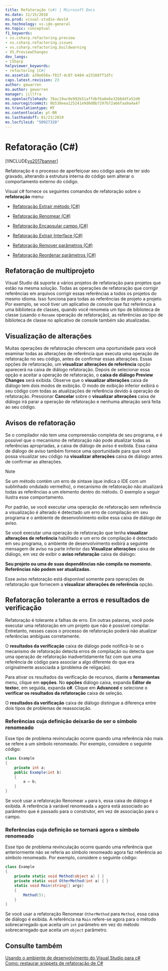 ```yaml
---
title: Refatoração (c#) | Microsoft Docs
ms.date: 11/15/2016
ms.prod: visual-studio-dev14
ms.technology: vs-ide-general
ms.topic: conceptual
f1_keywords:
- vs.csharp.refactoring.preview
- vs.csharp.refactoring.issues
- vs.csharp.refactoring.buildwarning
- VS.PreviewChanges
dev_langs:
- CSharp
helpviewer_keywords:
- refactoring [C#]
ms.assetid: a39e656a-f81f-4c87-b484-a23168ff1dfc
caps.latest.revision: 23
author: gewarren
ms.author: gewarren
manager: jillfra
ms.openlocfilehash: 78ac19ac0e992b51affdbf6a0e6e3268ddfa52d0
ms.sourcegitcommit: 8b538eea125241e9d6d8b7297b72a66faa9a4a47
ms.translationtype: MT
ms.contentlocale: pt-BR
ms.lasthandoff: 01/23/2019
ms.locfileid: "58927328"
---
```

# <a name="refactoring-c"></a>Refatoração (C#)
[!INCLUDE[vs2017banner](../includes/vs2017banner.md)]

Refatoração é o processo de aperfeiçoar seu código após ele ter sido gravado, alterando a estrutura interna do código sem alterar o comportamento externo do código.  
  
 Visual c# fornece os seguintes comandos de refatoração sobre o **refatoração** menu:  
  
-   [Refatoração Extrair método (C#)](../csharp-ide/extract-method-refactoring-csharp.md)  
  
-   [Refatoração Renomear (C#)](../csharp-ide/rename-refactoring-csharp.md)  
  
-   [Refatoração Encapsular campo (C#)](../csharp-ide/encapsulate-field-refactoring-csharp.md)  
  
-   [Refatoração Extrair Interface (C#)](../csharp-ide/extract-interface-refactoring-csharp.md)  
  
-   [Refatoração Remover parâmetros (C#)](../csharp-ide/remove-parameters-refactoring-csharp.md)  
  
-   [Refatoração Reordenar parâmetros (C#)](../csharp-ide/reorder-parameters-refactoring-csharp.md)  
  
## <a name="multi-project-refactoring"></a>Refatoração de multiprojeto  
 Visual Studio dá suporte a vários projetos de refatoração para projetos que estão na mesma solução. Todas as operações de refatoração que corrigir referências em arquivos corrigir essas referências a todos os projetos do mesmo idioma. Isso funciona para todas as referências de projeto a projeto. Por exemplo, se você tiver um aplicativo de console que faz referência a uma biblioteca de classes, quando você renomeia um tipo de biblioteca de classe (usando o `Rename` operação de refatoração), as referências ao tipo de biblioteca de classe no aplicativo de console também são atualizadas.  
  
## <a name="changes-preview"></a>Visualização de alterações  
 Muitas operações de refatoração oferecem uma oportunidade para você examinar todas as alterações de referência que executa uma operação de refatoração no seu código, antes de confirmar essas alterações. Essas opções de refatoração, um **visualizar alterações de referência** opção aparecerá na caixa de diálogo refatoração. Depois de selecionar essa opção e aceitar a operação de refatoração, o **caixa de diálogo Preview Changes** será exibida. Observe que o **visualizar alterações** caixa de diálogo tem dois modos de exibição. O modo de exibição inferior exibirá o seu código com todas as atualizações de referência devido à operação de refatoração. Pressionar **Cancelar** sobre o **visualizar alterações** caixa de diálogo irá parar a operação de refatoração e nenhuma alteração será feita ao seu código.  
  
## <a name="refactoring-warnings"></a>Avisos de refatoração  
 Se o compilador não tem uma compreensão completa de seu programa, e é possível que o mecanismo de refatoração não pode atualizar todas as referências apropriadas, a caixa de diálogo de aviso é exibida. Essa caixa de diálogo de aviso também fornece uma oportunidade para que você possa visualizar seu código na **visualizar alterações** caixa de diálogo antes de confirmar as alterações.  
  
> [!NOTE]
>  Se um método contém um erro de sintaxe (que indica o IDE com um sublinhado ondulado vermelho), o mecanismo de refatoração não atualizará todas as referências a um elemento dentro do método. O exemplo a seguir ilustra esse comportamento.  
  
 Por padrão, se você executar uma operação de refatoração sem referência a visualização é alterado é detectado um erro de compilação em seu programa e o ambiente de desenvolvimento exibe essa caixa de diálogo de aviso.  
  
 Se você executar uma operação de refatoração que tenha **visualizar alterações de referência** habilitado e um erro de compilação é detectado em seu programa, o ambiente de desenvolvimento exibirá a seguinte mensagem de aviso na parte inferior das **Visualizar alterações** caixa de diálogo, em vez de exibir o **aviso refatoração** caixa de diálogo:  
  
 **Seu projeto ou uma de suas dependências não compila no momento. Referências não podem ser atualizadas.**  
  
 Esse aviso refatoração está disponível somente para operações de refatoração que fornecem a **visualizar alterações de referência** opção.  
  
## <a name="error-tolerant-refactoring-and-verification-results"></a>Refatoração tolerante a erros e resultados de verificação  
 Refatoração é tolerante a falhas de erro. Em outras palavras, você pode executar uma refatoração em um projeto que não é possível compilar. Entretanto, nesses casos o processo de refatoração poderá não atualizar referências ambíguas corretamente.  
  
 O **resultados da verificação** caixa de diálogo pode notificá-lo se o mecanismo de refatoração detecta erros de compilação ou detecta que uma operação de refatoração inadvertidamente faz com que uma referência de código para associar a algo diferente do que era originalmente associada a (problema de religação).  
  
 Para ativar os resultados da verificação de recursos, diante a **ferramentas** menu, clique em **opções**. No **opções** diálogo caixa, expanda **Editor de texto**e, em seguida, expanda **c#**. Clique em **Advanced** e selecione o **verificar os resultados da refatoração** caixa de seleção.  
  
 O **resultados da verificação** caixa de diálogo distingue a diferença entre dois tipos de problemas de reassociação.  
  
### <a name="references-whose-definition-will-no-longer-be-the-renamed-symbol"></a>Referências cuja definição deixarão de ser o símbolo renomeado  
 Esse tipo de problema revinculação ocorre quando uma referência não mais se refere a um símbolo renomeado. Por exemplo, considere o seguinte código:  
  
```csharp  
class Example  
{  
    private int a;  
    public Example(int b)  
    {  
        a = b;  
    }  
}  
```  
  
 Se você usar a refatoração Renomear `a` para `b`, essa caixa de diálogo é exibida. A referência à variável renomeada `a` agora está associado ao parâmetro que é passado para o construtor, em vez de associação para o campo.  
  
### <a name="references-whose-definition-will-now-become-the-renamed-symbol"></a>Referências cuja definição se tornará agora o símbolo renomeado  
 Esse tipo de problema revinculação ocorre quando uma referência que anteriormente não se referia ao símbolo renomeado agora faz referência ao símbolo renomeado. Por exemplo, considere o seguinte código:  
  
```csharp  
class Example  
{  
    private static void Method(object a) { }  
    private static void OtherMethod(int a) { }  
    static void Main(string[] args)  
    {  
        Method(5);  
    }  
}  
```  
  
 Se você usar a refatoração Renomear `OtherMethod` para `Method`, essa caixa de diálogo é exibida. A referência na `Main` refere-se agora para o método sobrecarregado que aceita um `int` parâmetro em vez do método sobrecarregado que aceita um `object` parâmetro.  
  
## <a name="see-also"></a>Consulte também  
 [Usando o ambiente de desenvolvimento do Visual Studio para c#](../csharp-ide/using-the-visual-studio-development-environment-for-csharp.md)   
 [Como: restaurar snippets de refatoração de C#](../ide/how-to-restore-csharp-refactoring-snippets.md)